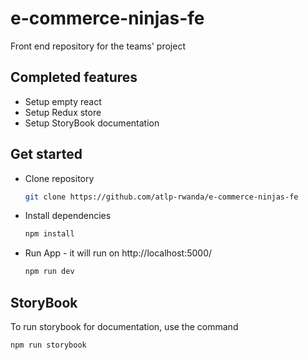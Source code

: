 # e-commerce-ninjas-fe
Front end repository for the teams' project

## Completed features
- Setup empty react
- Setup Redux store
- Setup StoryBook documentation

## Get started
- Clone repository
  ```bash
  git clone https://github.com/atlp-rwanda/e-commerce-ninjas-fe
  ```
- Install dependencies
  ```bash
  npm install
  ```
- Run App - it will run on http://localhost:5000/
  ```bash
  npm run dev
  ```


## StoryBook
To run storybook for documentation, use the command 
```bash
npm run storybook
```
